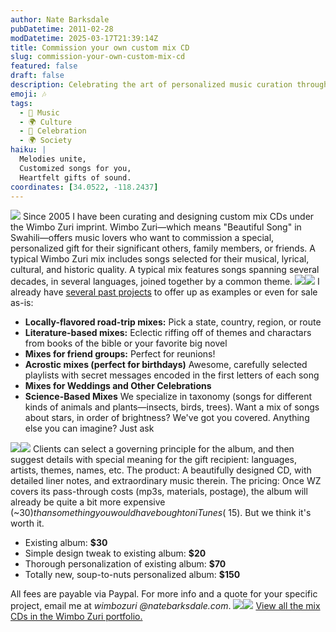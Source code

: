 ```yaml
---
author: Nate Barksdale
pubDatetime: 2011-02-28
modDatetime: 2025-03-17T21:39:14Z
title: Commission your own custom mix CD
slug: commission-your-own-custom-mix-cd
featured: false
draft: false
description: Celebrating the art of personalized music curation through Wimbo Zuri, where each mix tells a unique story through beloved songs.
emoji: 🎶
tags:
  - 🎵 Music
  - 🌍 Culture
  - 🎉 Celebration
  - 🌍 Society
haiku: |
  Melodies unite,  
  Customized songs for you,  
  Heartfelt gifts of sound.
coordinates: [34.0522, -118.2437]
---
```


[![](@assets/images/birdsongs_3d.jpg)](@assets/images/birdsongs_3d.jpg) Since 2005 I have been curating and designing custom mix CDs under the Wimbo Zuri imprint. Wimbo Zuri—which means "Beautiful Song" in Swahili—offers music lovers who want to commission a special, personalized gift for their significant others, family members, or friends. A typical Wimbo Zuri mix includes songs selected for their musical, lyrical, cultural, and historic quality. A typical mix features songs spanning several decades, in several languages, joined together by a common theme. [![](http://web.archive.org/web/20191001134420/@assets/images/WA_260.jpg)](@assets/images/WA_530.jpg)[![](@assets/images/entomology_260.jpg)](@assets/images/entomology_530.jpg) I already have [several past projects]() to offer up as examples or even for sale as-is:

- **Locally-flavored road-trip mixes:** Pick a state, country, region, or route
- **Literature-based mixes:** Eclectic riffing off of themes and charactars from books of the bible or your favorite big novel
- **Mixes for friend groups:** Perfect for reunions!
- **Acrostic mixes (perfect for birthdays)** Awesome, carefully selected playlists with secret messages encoded in the first letters of each song
- **Mixes for Weddings and Other Celebrations**
- **Science-Based Mixes** We specialize in taxonomy (songs for different kinds of animals and plants—insects, birds, trees). Want a mix of songs about stars, in order of brightness? We've got you covered. Anything else you can imagine? Just ask

[![](@assets/images/hobos2_260.jpg)](@assets/images/hobos2_530.jpg)[![](@assets/images/Hereisagoodone_260.jpg)](@assets/images/Hereisagoodone_530.jpg) Clients can select a governing principle for the album, and then suggest details with special meaning for the gift recipient: languages, artists, themes, names, etc. The product: A beautifully designed CD, with detailed liner notes, and extraordinary music therein. The pricing: Once WZ covers its pass-through costs (mp3s, materials, postage), the album will already be quite a bit more expensive (~$30) than something you would have bought on iTunes (~$15). But we think it's worth it.

- Existing album: **$30**
- Simple design tweak to existing album: **$20**
- Thorough personalization of existing album: **$70**
- Totally new, soup-to-nuts personalized album: **$150**

All fees are payable via Paypal. For more info and a quote for your specific project, email me at _wimbozuri @natebarksdale.com_. [![](@assets/images/celestial_260.jpg)](@assets/images/celestial_530.jpg)[![](@assets/images/CT_260.jpg)](@assets/images/CT_530.jpg) [View all the mix CDs in the Wimbo Zuri portfolio.](https://www.natebarksdale.com/?category_name=mix-cds)
